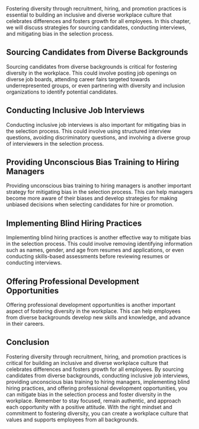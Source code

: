 
Fostering diversity through recruitment, hiring, and promotion practices is essential to building an inclusive and diverse workplace culture that celebrates differences and fosters growth for all employees. In this chapter, we will discuss strategies for sourcing candidates, conducting interviews, and mitigating bias in the selection process.

Sourcing Candidates from Diverse Backgrounds
--------------------------------------------

Sourcing candidates from diverse backgrounds is critical for fostering diversity in the workplace. This could involve posting job openings on diverse job boards, attending career fairs targeted towards underrepresented groups, or even partnering with diversity and inclusion organizations to identify potential candidates.

Conducting Inclusive Job Interviews
-----------------------------------

Conducting inclusive job interviews is also important for mitigating bias in the selection process. This could involve using structured interview questions, avoiding discriminatory questions, and involving a diverse group of interviewers in the selection process.

Providing Unconscious Bias Training to Hiring Managers
------------------------------------------------------

Providing unconscious bias training to hiring managers is another important strategy for mitigating bias in the selection process. This can help managers become more aware of their biases and develop strategies for making unbiased decisions when selecting candidates for hire or promotion.

Implementing Blind Hiring Practices
-----------------------------------

Implementing blind hiring practices is another effective way to mitigate bias in the selection process. This could involve removing identifying information such as names, gender, and age from resumes and applications, or even conducting skills-based assessments before reviewing resumes or conducting interviews.

Offering Professional Development Opportunities
-----------------------------------------------

Offering professional development opportunities is another important aspect of fostering diversity in the workplace. This can help employees from diverse backgrounds develop new skills and knowledge, and advance in their careers.

Conclusion
----------

Fostering diversity through recruitment, hiring, and promotion practices is critical for building an inclusive and diverse workplace culture that celebrates differences and fosters growth for all employees. By sourcing candidates from diverse backgrounds, conducting inclusive job interviews, providing unconscious bias training to hiring managers, implementing blind hiring practices, and offering professional development opportunities, you can mitigate bias in the selection process and foster diversity in the workplace. Remember to stay focused, remain authentic, and approach each opportunity with a positive attitude. With the right mindset and commitment to fostering diversity, you can create a workplace culture that values and supports employees from all backgrounds.
